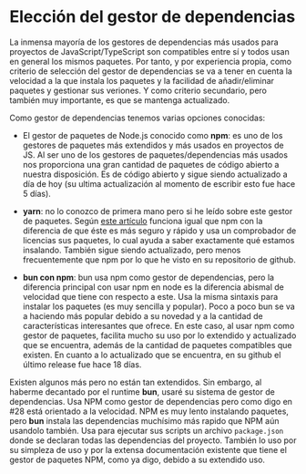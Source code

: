 # Elección del gestor de dependencias

La inmensa mayoría de los gestores de dependencias más usados para proyectos de JavaScript/TypeScript son compatibles entre sí y todos usan en general los mismos paquetes. Por tanto, y por experiencia propia, como criterio de selección del gestor de dependencias se va a tener en cuenta la velocidad a la que instala los paquetes y la facilidad de añadir/eliminar paquetes y gestionar sus veriones. Y como criterio secundario, pero también muy importante, es que se mantenga actualizado.

Como gestor de dependencias tenemos varias opciones conocidas:

- El gestor de paquetes de Node.js conocido como __npm__: es uno de los gestores de paquetes más extendidos y más usados en proyectos de JS. Al ser uno de los gestores de paquetes/dependencias más usados nos proporciona una gran cantidad de paquetes de código abierto a nuestra disposición. Es de código abierto y sigue siendo actualizado a día de hoy (su ultima actualización al momento de escribir esto fue hace 5 días).

- __yarn__: no lo conozco de primera mano pero si he leído sobre este gestor de paquetes. Según [este artículo](https://openwebinars.net/blog/que-es-yarn/) funciona igual que npm con la diferencia de que éste es más seguro y rápido y usa un comprobador de licencias sus paquetes, lo cual ayuda a saber exactamente qué estamos insalando. También sigue siendo actualizado, pero menos frecuentemente que npm por lo que he visto en su repositorio de github.

- __bun con npm__: bun usa npm como gestor de dependencias, pero la diferencia principal con usar npm en node es la diferencia abismal de velocidad que tiene con respecto a este. Usa la misma sintaxis para instalar los paquetes (es muy sencilla y popular). Poco a poco bun se va a haciendo más popular debido a su novedad y a la cantidad de características interesantes que ofrece. En este caso, al usar npm como gestor de paquetes, facilita mucho su uso por lo extendido y actualizado que se encuentra, además de la cantidad de paquetes compatibles que existen. En cuanto a lo actualizado que se encuentra, en su github el último release fue hace 18 días.

Existen algunos más pero no están tan extendidos. Sin embargo, al haberme decantado por el runtime __bun__, usaré su sistema de gestor de dependencias. Usa NPM como gestor de dependencias pero como digo en #28 está orientado a la velocidad. NPM es muy lento instalando paquetes, pero __bun__ instala las dependencias muchísimo más rapido que NPM aún usandolo también. Usa para ejecutar sus scripts un archivo `package.json` donde se declaran todas las dependencias del proyecto. También lo uso por su simpleza de uso y por la extensa documentación existente que tiene el gestor de paquetes NPM, como ya digo, debido a su extendido uso.
